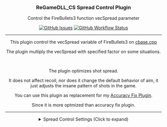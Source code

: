 <h3 align="center">ReGameDLL_CS Spread Control Plugin</h3>

<p align="center">Control the FireBullets3 function vecSpread parameter</p>

<p align="center">
    <a href="https://github.com/SmileYzn/spread/issues"><img alt="GitHub Issues" src="https://img.shields.io/github/issues-raw/smileyzn/spread?style=flat-square"></a>
    <a href="https://github.com/SmileYzn/spread/actions"><img alt="GitHub Workflow Status" src="https://img.shields.io/github/actions/workflow/status/SmileYzn/spread/build.yml?branch=main&label=Build&style=flat-square"></a>
</p>

<hr>

<p align="center">This plugin control the vecSpread variable of FireBullets3 on <a href="https://github.com/rehlds/ReGameDLL_CS/blob/master/regamedll/dlls/cbase.cpp#L1268" target="_blank">cbase.cpp</a></p>
<p align="center">The plugin multiply the vecSpread with specified factor on some situations.</p>

<br>

<p align="center">The plugin optimizes shot spread.</p>
<p align="center">It does not affect recoil, nor does it change the default behavior of aim, it just adjusts the insane pattern of shots in the game.</p>
<p align="center">You can use this plugin as replacement for my <a href="https://github.com/smileYzn/accuracyfix" target="_blank">Accuracy Fix Plugin</a>.</p>
<p align="center">Since it is more optmized than accuracy fix plugin.</p>

<hr>

<details>
  <summary align="center">Spread Control Settings (Click to expand)</summary><br>
    
```
// Spread Control Plugin
// This plugin control the vecSpread variable of FireBullets3
// https://github.com/rehlds/ReGameDLL_CS/blob/master/regamedll/dlls/cbase.cpp#L1268
//
// The plugin multiply the vecSpread with specified factor on some situations.
//
// 1. The default factor is for any weapon is 1.0, any value bellow 0.0 will be ignored
// 2. To not use some situation variable (Maintain as original), just pass -1.0 (minus -1.0) the plugin will ignore it
// 3. To completly remove spread of weapon shots, pass 0.0 to an variable
// 4. The weapon name must not include weapon_prefixes (Ie. ak47)
//
// weapon	Name of weapon WITHOUT prefix (Example: ak47)
// on_air	Multiply factor when player is not on ground
// speed	Max player velocity to dettermine if player is moving
// moving	Multiply factor while player is moving
// ducking	Factor while player is crouching
// default	Multiply factor when player is not doing any actions above
//
// Usage:	spread_wpn <weapon> <on_air> <speed> <moving> <ducking> <default>
//
//	COMMAND		WEAPON		AIR		SPEED		MOVING		DEFAULT
//
//	spread_wpn	galil		1.0		1.0		1.0		1.0
//	spread_wpn	ak47		1.0		1.0		1.0		1.0
//	spread_wpn	scout		1.0		1.0		1.0		1.0
//	spread_wpn	sg55		1.0		1.0		1.0		1.0
//	spread_wpn	awp		1.0		1.0		1.0		1.0
//	spread_wpn	g3sg1		1.0		1.0		1.0		1.0
//	spread_wpn	famas		1.0		1.0		1.0		1.0
//	spread_wpn	m4a1		1.0		1.0		1.0		1.0	
//	spread_wpn	aug		1.0		1.0		1.0		1.0
//	spread_wpn	sg550		1.0		1.0		1.0		1.0
//	spread_wpn	glock		1.0		1.0		1.0		1.0
//	spread_wpn	usp		1.0		1.0		1.0		1.0	
//	spread_wpn	p228		1.0		1.0		1.0		1.0
//	spread_wpn	deagle		1.0		1.0		1.0		1.0
//	spread_wpn	elites		1.0		1.0		1.0		1.0
//	spread_wpn	fn57		1.0		1.0		1.0		1.0
//	spread_wpn	mac10		1.0		1.0		1.0		1.0
//	spread_wpn	tmp		1.0		1.0		1.0		1.0
//	spread_wpn	mp5		1.0		1.0		1.0		1.0
//	spread_wpn	ump45		1.0		1.0		1.0		1.0
//	spread_wpn	p90		1.0		1.0		1.0		1.0
//	spread_wpn	m249		1.0		1.0		1.0		1.0

```
</details>
